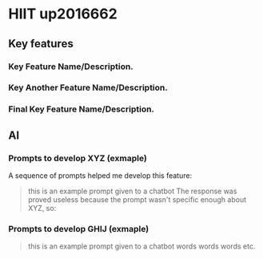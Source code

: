 # HIIT up2016662
## Key features
 

### Key Feature Name/Description.


### Key Another Feature Name/Description.


### Final Key Feature Name/Description.



## AI


### Prompts to develop XYZ (exmaple)
A sequence of prompts helped me develop this feature:

>  this is an example prompt given to a chatbot
The response was proved useless because the prompt wasn't specific enough about XYZ, so:

### Prompts to develop GHIJ (exmaple)

>  this is an example prompt given to a chatbot
words words words etc.
